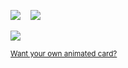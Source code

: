 <a href="https://github.com/anuraghazra/github-readme-stats"><img src="https://github-readme-stats.vercel.app/api?username=ciriousjoker&show_icons=true&count_private=true&bg_color=ffffff&icon_color=212121&title_color=212121&text_color=212121&hide_border=true&border_radius=32&card_width=384&custom_title=Stats" /></a>&nbsp;&nbsp;&nbsp;&nbsp;<a href="https://github.com/anuraghazra/github-readme-stats"><img src="https://github-readme-stats.vercel.app/api/top-langs/?username=ciriousjoker&layout=compact&card_width=384&bg_color=ffffff&title_color=212121&text_color=212121&hide_border=true&border_radius=32" /></a>

<a href="https://philippbauer.me/">
  <img src="https://projects.philippbauer.me/card">
</a>

<sub><a href="https://projects.philippbauer.me/" style="text-align: end;">Want your own animated card?</a></sub>	
